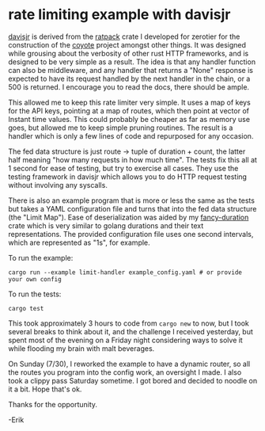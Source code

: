 # rate limiting example with davisjr

[davisjr](https://github.com/erikh/davisjr) is derived from the
[ratpack](https://github.com/zerotier/ratpack) crate I developed for zerotier
for the construction of the [coyote](https://github.com/zerotier/coyote)
project amongst other things. It was designed while grousing about the
verbosity of other rust HTTP frameworks, and is designed to be very simple
as a result. The idea is that any handler function can also be middleware,
and any handler that returns a "None" response is expected to have its
request handled by the next handler in the chain, or a 500 is returned. I
encourage you to read the docs, there should be ample.

This allowed me to keep this rate limiter very simple. It uses a map of keys
for the API keys, pointing at a map of routes, which then point at vector of
Instant time values. This could probably be cheaper as far as memory use
goes, but allowed me to keep simple pruning routines. The result is a handler
which is only a few lines of code and repurposed for any occasion.

The fed data structure is just route -> tuple of duration + count, the latter
half meaning "how many requests in how much time". The tests fix this all at 1
second for ease of testing, but try to exercise all cases. They use the testing
framework in davisjr which allows you to do HTTP request testing without
involving any syscalls.

There is also an example program that is more or less the same as the tests but
takes a YAML configuration file and turns that into the fed data structure (the
"Limit Map"). Ease of deserialization was aided by my
[fancy-duration](https://github.com/erikh/fancy-duration) crate which is very
similar to golang durations and their text representations. The provided
configuration file uses one second intervals, which are represented as "1s",
for example.

To run the example:

```
cargo run --example limit-handler example_config.yaml # or provide your own config
```

To run the tests:

```
cargo test
```

This took approximately 3 hours to code from `cargo new` to now, but I took
several breaks to think about it, and the challenge I received yesterday, but
spent most of the evening on a Friday night considering ways to solve it while
flooding my brain with malt beverages.

On Sunday (7/30), I reworked the example to have a dynamic router, so all the routes
you program into the config work, an oversight I made. I also took a clippy
pass Saturday sometime. I got bored and decided to noodle on it a bit. Hope
that's ok.

Thanks for the opportunity.

-Erik
